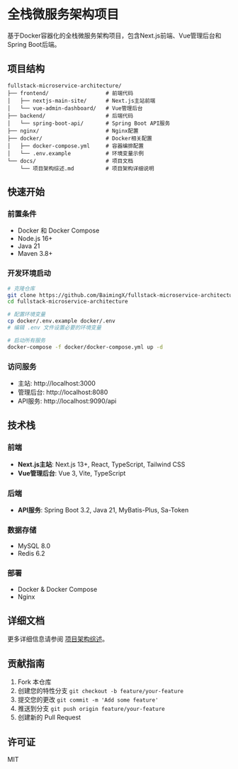 # 全栈微服务架构项目

基于Docker容器化的全栈微服务架构项目，包含Next.js前端、Vue管理后台和Spring Boot后端。

## 项目结构

```
fullstack-microservice-architecture/
├── frontend/                  # 前端代码
│   ├── nextjs-main-site/      # Next.js主站前端
│   └── vue-admin-dashboard/   # Vue管理后台
├── backend/                   # 后端代码
│   └── spring-boot-api/       # Spring Boot API服务
├── nginx/                     # Nginx配置
├── docker/                    # Docker相关配置
│   ├── docker-compose.yml     # 容器编排配置
│   └── .env.example           # 环境变量示例
└── docs/                      # 项目文档
    └── 项目架构综述.md          # 项目架构详细说明
```

## 快速开始

### 前置条件

- Docker 和 Docker Compose
- Node.js 16+
- Java 21
- Maven 3.8+

### 开发环境启动

```bash
# 克隆仓库
git clone https://github.com/BaimingX/fullstack-microservice-architecture.git
cd fullstack-microservice-architecture

# 配置环境变量
cp docker/.env.example docker/.env
# 编辑 .env 文件设置必要的环境变量

# 启动所有服务
docker-compose -f docker/docker-compose.yml up -d
```

### 访问服务

- 主站: http://localhost:3000
- 管理后台: http://localhost:8080
- API服务: http://localhost:9090/api

## 技术栈

### 前端

- **Next.js主站**: Next.js 13+, React, TypeScript, Tailwind CSS
- **Vue管理后台**: Vue 3, Vite, TypeScript

### 后端

- **API服务**: Spring Boot 3.2, Java 21, MyBatis-Plus, Sa-Token

### 数据存储

- MySQL 8.0
- Redis 6.2

### 部署

- Docker & Docker Compose
- Nginx

## 详细文档

更多详细信息请参阅 [项目架构综述](docs/项目架构综述.md)。

## 贡献指南

1. Fork 本仓库
2. 创建您的特性分支 `git checkout -b feature/your-feature`
3. 提交您的更改 `git commit -m 'Add some feature'`
4. 推送到分支 `git push origin feature/your-feature`
5. 创建新的 Pull Request

## 许可证

MIT